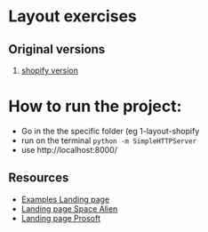 # Layout exercises

## Original versions

1. [shopify version](https://www.shopify.com/free-trial)

# How to run the project:

- Go in the the specific folder (eg 1-layout-shopify
- run on the terminal `python -m SimpleHTTPServer`
- use http://localhost:8000/

## Resources

- [Examples Landing page](https://blog.hubspot.com/marketing/landing-page-examples-list)
- [Landing page Space Alien](https://www.wix.com/website-template/view/html/1879?siteId=84fbba38-ed8f-4821-af64-79da3b062500&metaSiteId=633149cf-8fbe-40ac-a183-9d4762830524&originUrl=https%3A%2F%2Fwww.wix.com%2Fwebsite%2Ftemplates%2Fhtml%2Fbusiness%2Ftechnology-apps)
- [Landing page Prosoft](http://kalanidhithemes.com/live-preview/landing-page/prosoft-software-landing-page-html/white-hero/index.html)
